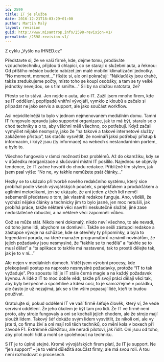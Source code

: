 ```yaml
---
id: 2599
title: IT je služba
date: 2016-12-21T18:03:29+01:00
author: Martin Malý
layout: revision
guid: http://www.misantrop.info/2598-revision-v1/
permalink: /2598-revision-v1/
---
```

Z cyklu &#8222;Vyšlo na IHNED.cz&#8220;

<span style="font-weight: 400;">Představte si, že ve vaší firmě, kde, dejme tomu, prodáváte vzduchotechniku, přijdou ti chlapíci, co se starají o služební auta, a řeknou: Od příštího měsíce budete nabízet jen malé mobilní klimatizační jednotky. “No moment, moment…” říkáte si, ale oni pokračují: “Náklaďáky jsou drahé, takže zredukujeme počty, místo toho se koupí osobáky, a tam se ty velké jednotky nevejdou, se s tím smiřte…” Šli by na dlažbu natotata, že?</span>

<span style="font-weight: 400;">Přesto se to stává. Jen nejde o auta, ale o IT. Zažil jsem mnoho firem, kde se IT oddělení, popřípadě vnitřní vývojáři, vymklo z kloubů a začalo si připadat ne jako servis a support, ale jako součást workflow.</span>

<span style="font-weight: 400;">Asi nejviditelnější to bylo v jednom nejmenovaném mediálním domu. Tamní IT fungovalo opravdu jako supportní organizace, jak to má být, staralo se o chod techniky a o to, aby všichni měli všechno, co potřebují. Když začali vymýšlet nějaké nesmysly, jako že “na takové a takové internetové služby zakážeme přístup”, tak stačilo vysvětlit, že novináři jaksi potřebují přístup k informacím, i když jsou (ty informace) na webech s nestandardním portem, a bylo to. </span>

<span style="font-weight: 400;">Všechno fungovalo v rámci možností bez problémů. Až do okamžiku, kdy se v důsledku reorganizace a slučování místní IT posílilo. Najednou se objevily tendence, že IT začne hovořit do chodu redakce. Přibližně tím stylem, jak jsem psal výše: “No ne, vy takhle nemůžete psát články…”</span>

<span style="font-weight: 400;">Hezky se to ukázalo při tvorbě nového redakčního systému, který sice probíhal podle všech vývojářských pouček, s projekťákem a produkťákem a agilními metodikami, jen se ukázalo, že ani jeden z těch lidí neměl sebemenší představu o tom, jak vlastně redakce funguje. Ano, věděli, že vychází nějaké články a technicky jim to bylo jasné, jen moc netušili, jak probíhá práce, takže některé věci navrhli neskutečně složité, jiné zase nedostatečně robustní, a na některé věci zapomněli vůbec.</span>

<span style="font-weight: 400;">Což se může stát. Nikdo není dokonalý, nikdo neví všechno, to ale nevadí, od toho jsme lidi, abychom se domluvili. Takže se sešli zástupci redakce a zástupce vývoje na schůzce, kde se otevřely ty připomínky, a byla to legendární porada, na které manažer programátorů oznámil novinářům, že jejich požadavky jsou nesmyslné, že “takhle se to nedělá” a “takhle se to musí dělat” a “ta aplikace to takhle má nastavené, tak to prostě dělejte tak, jak je to v ní…”</span>

<span style="font-weight: 400;">Ale nejen v mediálních domech. Viděl jsem výrobní procesy, kde překopávali postup na naprosto nesmyslné požadavky, protože “IT to tak vyžaduje”. Pro spoustu lidí je IT stále černá magie a na každý požadavek kývnou. A lidé z IT to moc dobře vědí, takže při svojí práci dělají věci tak, aby byly bezpečné a spolehlivé a kdesi cosi, to je samozřejmě v pořádku, ale často je už nezajímá, jak se s tím vším popasují lidé, kteří to budou používat. </span>

<span style="font-weight: 400;">Gratulujte si, pokud oddělení IT ve vaší firmě šéfuje člověk, který ví, že vede servisní oddělení. Že jeho úkolem je být tam pro lidi. Že IT ve firmě není proto, aby stroje fungovaly a oni se kochali jejich chodem, ale že stroje mají sloužit lidem. Takový šéf dokáže svým lidem vysvětlit, že nikoli oni, ale vy jste ti, co firmu živí a oni mají roli těch techniků, co mění kola v boxech při závodě F1. Extrémně důležitou, ale neradí pilotovi, jak řídit. Oni jsou od toho, aby pilot mohl řídit a mohl se spolehnout na techniku.</span>

<span style="font-weight: 400;">S IT je to úplně stejné. Kromě vývojářských firem platí, že IT je support. Ne “jen support” &#8211; je to velmi důležitá součást firmy, ale má svou roli. A tou není rozhodovat o procesech. </span>